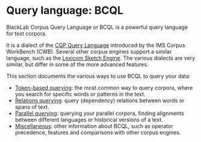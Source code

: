 # Query language: BCQL

<!-- TODO: unary negation operator -->

BlackLab Corpus Query Language or BCQL is a powerful query language for text corpora.

It is a dialect of the [CQP Query Language](http://cwb.sourceforge.net/files/CQP_Tutorial/ "http://cwb.sourceforge.net/files/CQP_Tutorial/") introduced by the IMS Corpus WorkBench (CWB). Several other corpus engines support a similar language, such as the [Lexicom Sketch Engine](https://www.sketchengine.co.uk/documentation/corpus-querying/ "https://www.sketchengine.co.uk/documentation/corpus-querying/"). The various dialects are very similar, but differ in some of the more advanced features.

This section documents the various ways to use BCQL to query your data:
- [Token-based querying](token-based.md): the most common way to query corpora, where you search for specific words or patterns in the text.
- [Relations querying](relations.md): query (dependency) relations between words or spans of text.
- [Parallel querying](parallel.md): querying your parallel corpora, finding alignments between different languages or historical versions of a text.
- [Miscellaneous](miscellaneous.md): other information about BCQL, such as operator precedence, features and comparisons with other corpus engines.
